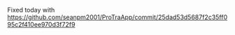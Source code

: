 Fixed today with https://github.com/seanpm2001/ProTraApp/commit/25dad53d5687f2c35ff095c2f410ee970d3f72f9
